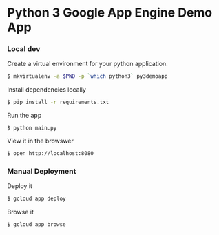 Python 3 Google App Engine Demo App
===================================

### Local dev

Create a virtual environment for your python application.

```sh
$ mkvirtualenv -a $PWD -p `which python3` py3demoapp
```

Install dependencies locally

``` sh
$ pip install -r requirements.txt
```

Run the app

```
$ python main.py
```

View it in the browswer

``` sh
$ open http://localhost:8080
```

### Manual Deployment

Deploy it

```sh
$ gcloud app deploy
```

Browse it

```sh
$ gcloud app browse
```
